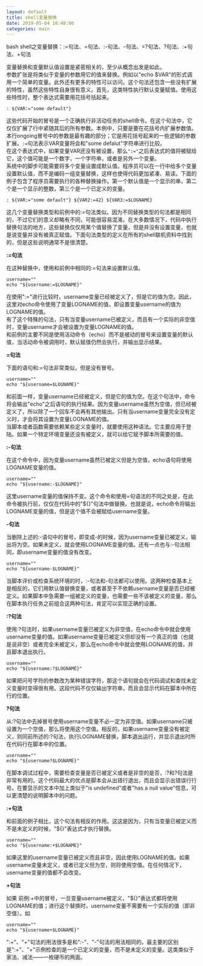 ```yaml
---
layout: default
title: shell变量替换
date: 2019-05-04 18:48:00
categories: main
---
```

bash shell之变量替换：:=句法、=句法、:-句法、-句法、=?句法、?句法、:+句法、+句法

变量替换和变量默认值设置是紧密相关的，至少从概念出发是如此。  
参数扩张是将类似于变量的参数用它的值来替换。例如以"echo $VAR"的形式调用一个简单的变量。此外还有更多的特性可以访问。这个句法还包含一些没有扩展的特性，虽然这些特性自身很有意义。首先，这类特性执行默认变量赋值。使用这些特性时，整个表达式需要用花括号括起来。  
```
: ${VAR:="some default"}
```
这些代码开始的冒号是一个正确执行非活动任务的shell命令。在这个句法中，它仅仅扩展了行中紧随其后的所有参数。本例中，只要是要在花括号内扩展参数值。  
本行ongoing冒号中的参数是最有趣的部分；它是用花括号起来的一些逻辑的参数扩展。`:=`句法表示VAR变量将会和"some defalut"字符串进行比较。  
在这个表达式中，如果变量VAR还没有被设置，那么`":="`之后表达式的值将被赋给它，这个值可能是一个数字，一个字符串，或者是另外一个变量。    
系统中的脚步可能需要将多个变量设置成默认值。程序员可以在一行中给多个变量设置默认值，而不是编码一组变量替换，这样也使得代码更加紧凑、易读。下面的例子包含了程序员需要执行的各种替换操作。第一个默认值是一个显示的串，第二个是一个显示的整数，第三个是一个已定义的变量。  
```
: ${VAR:="some default"} ${VAR2:=42} ${VAR3:=$LOGNAME}
```
这几个变量替换类型和前例中的:=句法类似。因为不同替换类型的句法都是相同的，不过它们的意义却略有不同，可能很容易混淆。在大多数情况下，代码中执行替换句法的地方，这些替换仅仅用某个值替换了变量，但是并没有设置变量，也就是说变量并没有被真正赋值。下面句法类型的定义在所有的shell联机资料中找到的，但是这些说明通常不是很清楚。  

**:=句法**

在这种替换中，使用和前例中相同的:=句法来设置默认值。  
```
username=""
echo "${username:=$LOGNAME}"
```
在使用":="进行比较时，username变量已经被定义了，但是它的值为空。因此，这里对echo命令使用了变量LOGNAME的值，即设置变量username的值为LOGNAME的值。  
有了这个特殊的句法，只有当变量username已被定义，而且有一个实际的非空值时，变量username才会被设置为变量LOGNAME的值。  
和前例的主要不同是使用活动命令（echo）而不是被动的冒号来设置变量的默认值，当活动命令被调用时，默认赋值仍然会执行，并输出显示结果。  

**=句法**

下面的语句和:=句法非常类似，但是没有冒号。
```
username=""
echo "${username=$LOGNAME}"
```
和前面一样，变量username已经被定义，但是它的值为空。在这个句法中，命令将会输出"echo"之后语句的执行结果。因为变量username虽然为空值，但已经被定义了，所以除了一个回车不会再有其他输出。只有当username变量完全没有定义时，才会将其设置为变量LOGNAME的值。  
当脚本或者函数需要依赖某些定义变量时，就要使用这种语法。它主要应用于登陆。如果一个特定环境变量还没有被定义，就可以给它赋予脚本所需要的值。 

**:-句法**

在这个命令中，因为变量username虽然已被定义但是为空值，echo语句将使用LOGNAME变量的值。  
```
username=""
echo "${username:-$LOGNAME}"
```
这里username变量的值保持不变。这个命令和使用=句语法的不同之处是，在此命令被执行前，仅仅在代码中的"${}"句法中做替换。也就是说，echo命令将输出LOGNAME变量的值，但是这个值不会被赋给username变量。  

**-句法**

当删除上述的:-语句中的冒号，即变成-的时候，因为username变量已被定义，输出将为空。如果未定义，就会使用LOGNAME变量的值。还有一点也与:-句法相同，即username变量的值没有改变。  
```
username=""
echo "${username-$LOGNAME}"
```
当脚本评价或检查系统环境的时，:-句法和-句法都可以使用。这两种检查基本上是相反的，它们用默认值替换变量，或者甚至于不依赖username变量是否已经被定义。如果脚本中急需要一组被定义的变量，也需要一些不该被定义的变量，那么在脚本执行任务之前组合这两种句法，肯定可以实现正确的设置。 

**:?句法**

使用:?句法时，如果username变量已被定义为非空值，在echo命令中就会使用username变量的值。如果username变量已被定义但却没有一个真正的值（也就是说非空）或者完全未被定义，那么在echo命令中就会使用LOGNAME的值，并且脚本退出执行。  
```
username=""
echo "${username:?$LOGNAME}"
```
如果把问号字符的参数改为某种错误字符，那这个语句就会在代码调试和查找未定义变量时变得很有用。这段代码不仅仅输出字符串，而且会显示代码在脚本中所在行的位置。  

**?句法**

从:?句法中去掉冒号使用username变量不必一定为非空值。如果username只被设置为一个空值，那么将使用这个空值。相反的，如果username变量没有被定义，则同前所述的:?句法，执行LOGNAME替换，脚本退出运行，并显示退出时所在代码行在脚本中的位置。  
```
username=""
echo "${username?$LOGNAME}"
```
在脚本调试过程中，需要检查变量是否已被定义或者是非空的是否，:?和?句法是非常有用的。这个代码最大的优点是脚本会从出错行退出，而且会显示出错误行行号。在要显示的文本中加上类似于"is undefined"或者"has a null value"信息，可以更清楚的说明脚本中的问题。  

**:+句法**

和前面的例子相比，这个句法有相反的作用。这这是因为，只有当变量已被定义而不是未定义的时候，"${}"表达式才执行替换。  
```
username=""
echo "${username:+$LOGNAME}"
```
如果这里的username变量已被定义而且非空，因此使用LOGNAME的值。如果username变量未定义，或者已定义但为空，则将使用空值。在任何情况下，username变量的值都不会改变。  

**+句法**

如果 前例:+中的冒号，一旦变量username被定义，"${}"表达式都将使用LOGNAME的值；进行这个替换时，username变量不需要有一个实际的值（即非空值）。如  
```
username=""
echo "${username+$LOGNAME}"
```
":+"、"+"句法的用法很多是和":-"、"-"句法的用法相同的。最主要的区别是":+"、"+"示例检查的是一个已定义的变量，而不是未定义的变量。这类类似于家法、减法——一枚硬币的两面。
